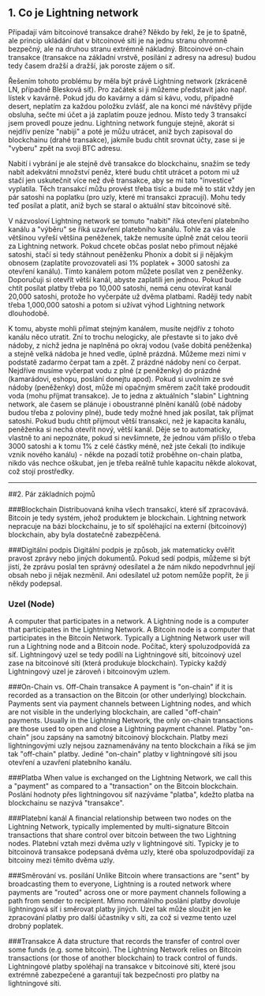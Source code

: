 ## 1. Co je Lightning network
Připadají vám bitcoinové transakce drahé? Někdo by řekl, že je to špatně, ale princip ukládání dat v bitcoinové síti je na jednu stranu ohromně bezpečný, ale na druhou stranu extrémně nákladný. Bitcoinové on-chain transakce (transakce na základní vrstvě, posílání z adresy na adresu) budou tedy časem dražší a dražší, jak poroste zájem o síť.

Řešením tohoto problému by měla být právě Lightning network (zkráceně LN, případně Blesková síť). Pro začátek si ji můžeme představit jako např. lístek v kavárně. Pokud jdu do kavárny a dám si kávu, vodu, případně desert, neplatím za každou položku zvlášť, ale na konci mé návštěvy přijde obsluha, sečte mi účet a já zaplatím pouze jednou. Místo tedy 3 transakcí jsem provedl pouze jednu. Lightning network funguje stejně, akorát si nejdřív peníze "nabiji" a poté je můžu utrácet, aniž bych zapisoval do blockchainu (drahé transakce), jakmile budu chtít srovnat účty, zase si je "vyberu" zpět na svoji BTC adresu. 

Nabití i vybrání je ale stejně dvě transakce do blockchainu, snažím se tedy nabít adekvátní množství peněz, které budu chtít utrácet a potom mi už stačí jen uskutečnit více než dvě transakce, aby se mi tato "investice" vyplatila. Těch transakcí můžu provést třeba tisíc a bude mě to stát vždy jen pár satoshi na poplatku (pro uzly, které mi transakci zpracují). Mohu tedy teď posílat a platit, aniž bych se staral o aktuální stav bitcoinové sítě.

V názvosloví Lightning network se tomuto "nabití" říká otevření platebního kanálu a "výběru" se říká uzavření platebního kanálu. Tohle za vás ale většinou vyřeší většina peněženek, takže nemusíte úplně znát celou teorii za Lightning network. Pokud chcete občas poslat nebo přimout nějaké satoshi, stačí si tedy stáhnout peněženku Phonix a dobít si ji nějakým obnosem (zaplatíte provozovateli asi 1% poplatek + 3000 satoshi za otevření kanálu). Tímto kanálem potom můžete posílat ven z peněženky. Doporučuji si otevřít větší kanál, abyste zaplatili jen jednou. Pokud bude chtít posílat platby třeba po 10,000 satoshi, nemá cenu otevírat kanál 20,000 satoshi, protože ho vyčerpáte už dvěma platbami. Raději tedy nabít třeba 1,000,000 satoshi a potom si užívat výhod Lightning network dlouhodobě.

K tomu, abyste mohli přímat stejným kanálem, musíte nejdřív z tohoto kanálu něco utratit. Zní to trochu nelogicky, ale přestavte si to jako dvě nádoby, z nichž jedna je naplněná po okraj vodou (vaše dobitá peněženka) a stejně velká nádoba je hned vedle, úplně prázdná. Můžeme mezi nimi v podstatě zadarmo čerpat tam a zpět. Z prázdné nádoby není co čerpat. Nejdříve musíme vyčerpat vodu z plné (z peněženky) do prázdné (kamarádovi, eshopu, poslání donejtu apod). Pokud si uvolním ze své nádoby (peněženky) dost, může mi opačným směrem začít také prodoudit voda (mohu příjmat transakce). Je to jedna z aktuálních "slabin" Lightning network, ale časem se plánuje i oboustranné plnění kanálů (obě nádoby budou třeba z poloviny plné), bude tedy možné hned jak posílat, tak příjmat satoshi. Pokud budu chtít přijmout větší transakci, než je kapacita kanálu, peněženka si nechá otevřít nový, větší kanál. Děje se to automaticky, vlastně to ani nepoznáte, pokud si nevšimnete, že jednou vám přišlo o třeba 3000 satoshi a k tomu 1% z celé částky méně, než jste čekali (to indikuje vznik nového kanálu) - někde na pozadí totiž proběhne on-chain platba, nikdo vás nechce oškubat, jen je třeba reálně tuhle kapacitu někde alokovat, což stojí prostředky.
___

##2. Pár základních pojmů

###Blockchain
Distribuovaná kniha všech transakcí, které síť zpracovává. Bitcoin je tedy systém, jehož produktem je blockchain. Lightning network nepracuje na bázi blockchainu, je to síť spoléhající na externí (bitcoinový) blockchain, aby byla dostatečně zabezpěčená.

###Digitální podpis
Digitální podpis je způsob, jak matematicky ověřit pravost zprávy nebo jiných dokumentů. Pokud sedí podpis, můžeme si být jistí, že zprávu poslal ten správný odesílatel a že nám nikdo nepodvrhnul její obsah nebo ji nějak nezměnil. Ani odesílatel už potom nemůže popřít, že ji někdy podepsal.

### Uzel (Node)
A computer that participates in a network. A Lightning node is a computer that participates in the Lightning Network. A Bitcoin node is a computer that participates in the Bitcoin Network. Typically a Lightning Network user will run a Lightning node and a Bitcoin node.
Počítač, který spoluzodpovídá za síť. Lightningový uzel se tedy podílí na Lightningové síti, bitcoinový uzel zase na bitcoinové síti (která produkuje blockchain). Typicky každý Lightningový uzel je zároveň i bitcoinovým uzlem.

###On-Chain vs. Off-Chain transakce
A payment is "on-chain" if it is recorded as a transaction on the Bitcoin (or other underlying) blockchain. Payments sent via payment channels between Lightning nodes, and which are not visible in the underlying blockchain, are called "off-chain" payments. Usually in the Lightning Network, the only on-chain transactions are those used to open and close a Lightning payment channel.
Platby "on-chain" jsou zapsány na samotný bitcoinový blockchain. Platby mezi lightningovými uzly nejsou zaznamenávány na tento blockchain a říká se jim tak "off-chain" platby. Jediné "on-chain" platby v lightningové síti jsou otevření a uzavření platebního kanálu.

###Platba
When value is exchanged on the Lightning Network, we call this a "payment" as compared to a "transaction" on the Bitcoin blockchain.
Poslání hodnoty přes lightningovou síť nazýváme "platba", kdežto platba na blockchainu se nazývá "transakce".

###Platební kanál
A financial relationship between two nodes on the Lightning Network, typically implemented by multi-signature Bitcoin transactions that share control over bitcoin between the two Lightning nodes.
Platební vztah mezi dvěma uzly v lightningové síti. Typicky je to bitcoinová transakce podepsaná dvěma uzly, které oba spoluzodpovídají za bitcoiny mezi těmito dvěma uzly.

###Směrování vs. posílání
Unlike Bitcoin where transactions are "sent" by broadcasting them to everyone, Lightning is a routed network where payments are "routed" across one or more payment channels following a path from sender to recipient.
Mimo normálního poslání platby dovoluje lightningová síť i směrovat platby jiných. Uzel tak může sloužit jen ke zpracování platby pro další účastníky v síti, za což si vezme tento uzel drobný poplatek.

###Transakce
A data structure that records the transfer of control over some funds (e.g. some bitcoin). The Lightning Network relies on Bitcoin transactions (or those of another blockchain) to track control of funds.
Lightningové platby spoléhají na transakce v bitcoinové síti, které jsou extrémně zabezpečené a garantují tak bezpečnosti pro platby na lightningové síti.

